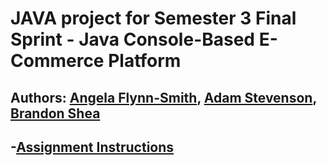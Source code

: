 # JAVA project for Semester 3 Final Sprint - Java Console-Based E-Commerce Platform
## Authors: [Angela Flynn-Smith](https://github.com/Ang3la33), [Adam Stevenson](https://github.com/Adam-S988), [Brandon Shea](https://github.com/BJamesShea)

## -[Assignment Instructions](https://keyincollege289.sharepoint.com/:w:/r/sites/AdvancedProgrammingjava-SD11Sep24-Dec24/_layouts/15/doc2.aspx?sourcedoc=%7BF5E2AF0D-83DA-457B-AC72-08680ABE9F4D%7D&file=FinalSprintAdvancedProgramming%20Fall%202024.docx&action=default&mobileredirect=true&wdOrigin=TEAMS-ASSIGN-WEB.ASSIGN-STUD-VIEW.STUD)
